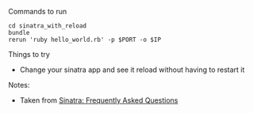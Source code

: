 Commands to run

    cd sinatra_with_reload
    bundle
    rerun 'ruby hello_world.rb' -p $PORT -o $IP

Things to try
* Change your sinatra app and see it reload without having to restart it

Notes:
* Taken from [Sinatra: Frequently Asked Questions](http://www.sinatrarb.com/faq.html#reloading)
